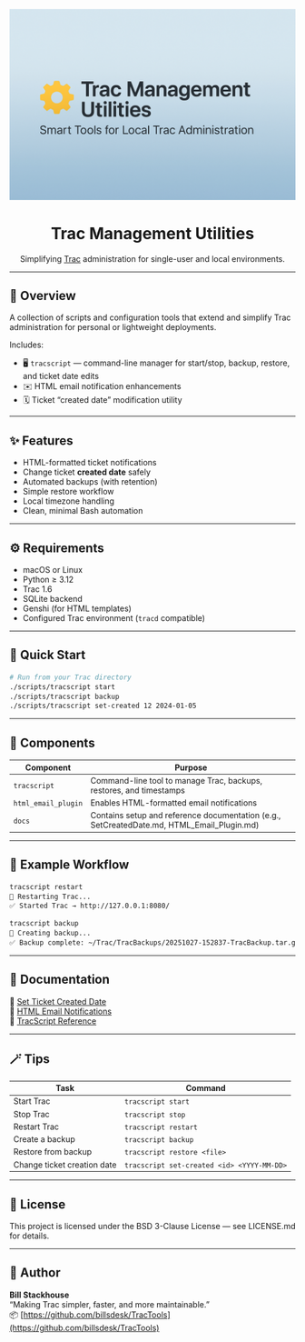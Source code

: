 <p align="center">
  <img src="https://github.com/billsdesk/TracTools/blob/main/tractools-banner.png?raw=true" 
       alt="Trac Management Utilities Banner" width="800">
</p>

<h1 align="center">Trac Management Utilities</h1>

<p align="center">
  Simplifying <a href="https://trac.edgewall.org/">Trac</a> administration for single-user and local environments.
</p>

---

## 🧰 Overview

A collection of scripts and configuration tools that extend and simplify Trac administration for personal or lightweight deployments.

Includes:

- 🖥️ `tracscript` — command-line manager for start/stop, backup, restore, and ticket date edits  
- ✉️ HTML email notification enhancements  
- 🗓️ Ticket “created date” modification utility  

---

## ✨ Features

- HTML-formatted ticket notifications  
- Change ticket **created date** safely  
- Automated backups (with retention)  
- Simple restore workflow  
- Local timezone handling  
- Clean, minimal Bash automation  

---

## ⚙️ Requirements

- macOS or Linux  
- Python ≥ 3.12  
- Trac 1.6  
- SQLite backend  
- Genshi (for HTML templates)  
- Configured Trac environment (`tracd` compatible)  

---

## 🚀 Quick Start

```bash
# Run from your Trac directory
./scripts/tracscript start
./scripts/tracscript backup
./scripts/tracscript set-created 12 2024-01-05
```

---

## 🧩 Components

| Component | Purpose |
|------------|----------|
| `tracscript` | Command-line tool to manage Trac, backups, restores, and timestamps |
| `html_email_plugin` | Enables HTML-formatted email notifications |
| `docs` | Contains setup and reference documentation (e.g., SetCreatedDate.md, HTML_Email_Plugin.md) |

---

## 🧠 Example Workflow

```bash
tracscript restart
🔄 Restarting Trac...
✅ Started Trac → http://127.0.0.1:8080/
```

```bash
tracscript backup
💾 Creating backup...
✅ Backup complete: ~/Trac/TracBackups/20251027-152837-TracBackup.tar.gz
```

---

## 🧾 Documentation

📄 [Set Ticket Created Date](docs/SetCreatedDate.md)  
📄 [HTML Email Notifications](docs/HTML_Email_Plugin.md)  
📄 [TracScript Reference](tracscript/README.md)

---

## 🪄 Tips

| Task | Command |
|------|----------|
| Start Trac | `tracscript start` |
| Stop Trac | `tracscript stop` |
| Restart Trac | `tracscript restart` |
| Create a backup | `tracscript backup` |
| Restore from backup | `tracscript restore <file>` |
| Change ticket creation date | `tracscript set-created <id> <YYYY-MM-DD>` |

---

## 📄 License
This project is licensed under the BSD 3-Clause License — see LICENSE.md for details.

---

## 💬 Author
**Bill Stackhouse**  
“Making Trac simpler, faster, and more maintainable.”  
📦 [https://github.com/billsdesk/TracTools](https://github.com/billsdesk/TracTools)

